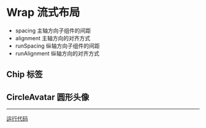 # Wrap 流式布局
* spacing 主轴方向子组件的间距
* alignment 主轴方向的对齐方式
* runSpacing 纵轴方向子组件的间距
* runAlignment 纵轴方向的对齐方式

## Chip 标签

## CircleAvatar 圆形头像

***
[运行代码](code/Wrap流式布局.dart)
